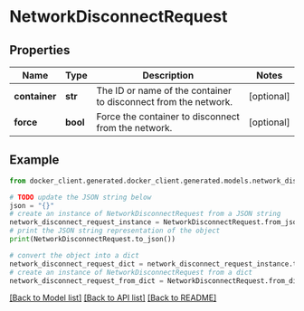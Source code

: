 # NetworkDisconnectRequest


## Properties

Name | Type | Description | Notes
------------ | ------------- | ------------- | -------------
**container** | **str** | The ID or name of the container to disconnect from the network.  | [optional] 
**force** | **bool** | Force the container to disconnect from the network.  | [optional] 

## Example

```python
from docker_client.generated.docker_client.generated.models.network_disconnect_request import NetworkDisconnectRequest

# TODO update the JSON string below
json = "{}"
# create an instance of NetworkDisconnectRequest from a JSON string
network_disconnect_request_instance = NetworkDisconnectRequest.from_json(json)
# print the JSON string representation of the object
print(NetworkDisconnectRequest.to_json())

# convert the object into a dict
network_disconnect_request_dict = network_disconnect_request_instance.to_dict()
# create an instance of NetworkDisconnectRequest from a dict
network_disconnect_request_from_dict = NetworkDisconnectRequest.from_dict(network_disconnect_request_dict)
```
[[Back to Model list]](../README.md#documentation-for-models) [[Back to API list]](../README.md#documentation-for-api-endpoints) [[Back to README]](../README.md)


